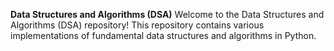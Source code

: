 **Data Structures and Algorithms (DSA)**
Welcome to the Data Structures and Algorithms (DSA) repository! This repository contains various implementations of fundamental data structures and algorithms in Python. 
